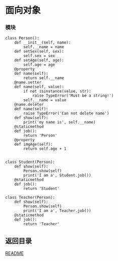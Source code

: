 面向对象
============================

### 模块

    class Person():
        def __init__(self, name):
            self.__name = name
        def setSex(self, sex):
            self.sex = sex
        def setAge(self, age):
            self.age = age
        @property
        def name(self):
            return self.__name
        @name.setter
        def name(self, value):
            if not isinstance(value, str):
                raise TypeError('Must be a string!')
            self.__name = value
        @name.deleter
        def name(self):
            raise TypeError('Can not delete name')
        def show(self):
            print('my name is', self.__name)
        @staticmethod
        def job():
            return 'Person'
        @property
        def imgAge(self):
            return self.age + 1
       

    class Student(Person):
        def show(self):
            Person.show(self)
            print('I am a', Student.job())
        @staticmethod
        def job():
            return 'Student'

    class Teacher(Person):
        def show(self):
            Person.show(self)
            print('I am a', Teacher.job())
        @staticmethod
        def job():
            return 'Teacher'




## 返回目录
[README](README.md)